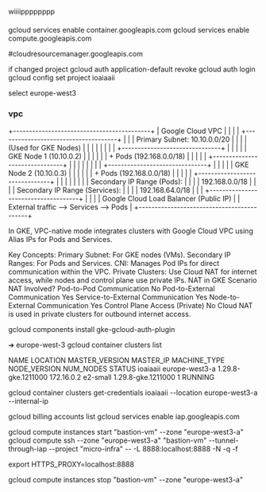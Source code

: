 
wiiiipppppppp

####
gcloud services enable container.googleapis.com
gcloud services enable compute.googleapis.com

#cloudresourcemanager.googleapis.com

if changed project
gcloud auth application-default revoke
gcloud auth login
gcloud config set project ioaiaaii

select europe-west3


### vpc
+-------------------------------------------+
|           Google Cloud VPC                |
|                                           |
|  +-------------------------------------+  |
|  |  Primary Subnet: 10.10.0.0/20       |  |
|  |  (Used for GKE Nodes)               |  |
|  |                                     |  |
|  |  +-------------------------------+  |  |
|  |  | GKE Node 1 (10.10.0.2)         |  |  |
|  |  |  + Pods (192.168.0.0/18)       |  |  |
|  |  +-------------------------------+  |  |
|  |                                     |  |
|  |  +-------------------------------+  |  |
|  |  | GKE Node 2 (10.10.0.3)         |  |  |
|  |  |  + Pods (192.168.0.0/18)       |  |  |
|  |  +-------------------------------+  |  |
|  |                                     |  |
|  |  Secondary IP Range (Pods):        |  |
|  |    192.168.0.0/18                  |  |
|  |  Secondary IP Range (Services):    |  |
|  |    192.168.64.0/18                 |  |
|  +-------------------------------------+  |
|                                           |
|   Google Cloud Load Balancer (Public IP)  |
|   External traffic --> Services --> Pods  |
+-------------------------------------------+

In GKE, VPC-native mode integrates clusters with Google Cloud VPC using Alias IPs for Pods and Services.

Key Concepts:
Primary Subnet: For GKE nodes (VMs).
Secondary IP Ranges: For Pods and Services.
CNI: Manages Pod IPs for direct communication within the VPC.
Private Clusters: Use Cloud NAT for internet access, while nodes and control plane use private IPs.
NAT in GKE
Scenario	NAT Involved?
Pod-to-Pod Communication	No
Pod-to-External Communication	Yes
Service-to-External Communication	Yes
Node-to-External Communication	Yes
Control Plane Access (Private)	No
Cloud NAT is used in private clusters for outbound internet access.




  gcloud components install gke-gcloud-auth-plugin

➜  europe-west-3 gcloud container clusters list  

NAME      LOCATION        MASTER_VERSION      MASTER_IP   MACHINE_TYPE  NODE_VERSION        NUM_NODES  STATUS
ioaiaaii  europe-west3-a  1.29.8-gke.1211000  172.16.0.2  e2-small      1.29.8-gke.1211000  1          RUNNING




gcloud container clusters get-credentials ioaiaaii --location europe-west3-a --internal-ip



gcloud billing accounts list
gcloud services enable iap.googleapis.com

gcloud compute instances start "bastion-vm" --zone "europe-west3-a"
gcloud compute ssh --zone "europe-west3-a" "bastion-vm" --tunnel-through-iap --project "micro-infra" --  -L 8888:localhost:8888 -N -q -f

export HTTPS_PROXY=localhost:8888





gcloud compute instances stop "bastion-vm" --zone "europe-west3-a"

